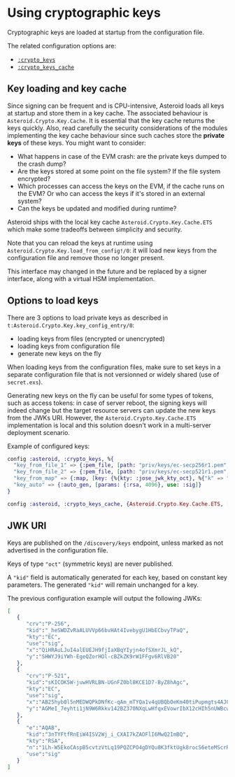 # Using cryptographic keys

Cryptographic keys are loaded at startup from the configuration file.

The related configuration options are:
- [`:crypto_keys`](Asteroid.Config.html#module-crypto_keys)
- [`:crypto_keys_cache`](Asteroid.Config.html#module-crypto_keys_cache)

## Key loading and key cache

Since signing can be frequent and is CPU-intensive, Asteroid loads all keys at startup and
store them in a key cache. The associated behaviour is `Asteroid.Crypto.Key.Cache`. It is
essential that the key cache returns the keys quickly. Also, read carefully the security
considerations of the modules implementing the key cache behaviour since such caches store
the **private keys** of these keys. You might want to consider:
- What happens in case of the EVM crash: are the private keys dumped to the crash dump?
- Are the keys stored at some point on the file system? If the file system encrypted?
- Which processes can access the keys on the EVM, if the cache runs on the EVM? Or who can
access the keys if it's stored in an external system?
- Can the keys be updated and modified during runtime?

Asteroid ships with the local key cache `Asteroid.Crypto.Key.Cache.ETS` which make some tradeoffs
between simplicity and security.

Note that you can reload the keys at runtime using `Asteroid.Crypto.Key.load_from_config!/0`:
it will load new keys from the configuration file and remove those no longer present.

This interface may changed in the future and be replaced by a signer interface, along with a
virtual HSM implementation.

## Options to load keys

There are 3 options to load private keys as described in
`t:Asteroid.Crypto.Key.key_config_entry/0`:
- loading keys from files (encrypted or unencrypted)
- loading keys from configuration file
- generate new keys on the fly

When loading keys from the configuration files, make sure to set keys in a separate configuration
file that is not versionned or widely shared (use of `secret.exs`).

Generating new keys on the fly can be useful for some types of tokens, such as access tokens: in
case of server reboot, the signing keys will indeed change but the target resource servers can
update the new keys from the JWKs URI. However, the `Asteroid.Crypto.Key.Cache.ETS` implementation is
local and this solution doesn't work in a multi-server deployment scenario.

Example of configured keys:

```elixir
config :asteroid, :crypto_keys, %{
  "key_from_file_1" => {:pem_file, [path: "priv/keys/ec-secp256r1.pem", use: :sig]},
  "key_from_file_2" => {:pem_file, [path: "priv/keys/ec-secp521r1.pem", use: :sig]},
  "key_from_map" => {:map, [key: {%{kty: :jose_jwk_kty_oct}, %{"k" => "P9dGnU_We5thJOOigUGtl00WmubLVAAr1kYsAUP80Sc", "kty" => "oct"}}, use: :sig]},
  "key_auto" => {:auto_gen, [params: {:rsa, 4096}, use: :sig]}
}

config :asteroid, :crypto_keys_cache, {Asteroid.Crypto.Key.Cache.ETS, []}
```

## JWK URI

Keys are published on the `/discovery/keys` endpoint, unless marked as not advertised in the
configuration file.

Keys of type `"oct"` (symmetric keys) are never published.

A `"kid"` field is automatically generated for each key, based on constant key parameters. The
generated `"kid"` will remain unchanged for a key.

The previous configuration example will output the following JWKs:

```elixir
[
   {
      "crv":"P-256",
      "kid":"_heSWDZvRaALUVVp66bvHAt4IvebygU1HbECbvyTPaQ",
      "kty":"EC",
      "use":"sig",
      "x":"QiHRAuLJuI4alEUEJH9fjIaXBqYIyjn4ofSXmrJL_kQ",
      "y":"SHWYJ9iYWh-EgeQZorHOl-cBZkZK9rW1FFgv6RlVB20"
   },
   {
      "crv":"P-521",
      "kid":"sKICOK5W-juwHVRLBN-UGnFZ0bl8KCE1D7-ByZ8hAgc",
      "kty":"EC",
      "use":"sig",
      "x":"AB25hyb0l5nMEDWQPkDNfKc-qAm_mTYQa1v4qUBQbOeKm40tiPupmgts4AJ02AwAtesa14RC8SqLTdqbp6OxId2f",
      "y":"AGMeI_7eyhti1jN9W6Rkkv142BZ370NXqLwHfqxEVowrIbX12cHIh5nUWBcwu-LIpQARWasT6-7bTdqKn6S8MOsR"
   },
   {
      "e":"AQAB",
      "kid":"3nTYFtfRnEiW4ISV2Wj_i_CXAI7kZAOFlI6MwQ2ImBQ",
      "kty":"RSA",
      "n":"1Lh-W5EkoCAspB5cvtzVtLq19PQZCPO4gDYQu8K3fktUgk8rocS6eteMScrRvcJxoYyuohybmyeaVJdaEayW8XowUm7oBo3WHIi1bMTHE6qVTTBHD7J-_SDQ87_F0mH-r_P04sva-LbmUuxq7GQd5f7mIC7y4yJPJJl757dCgm-lPbhHiXGmVK3ZzYND45mSEzp0TRI5zdWQogaYJf0NXUtxzZW7UY0D-bTKnX8zhY5TEPGAxjrX0_e1s__xiH3mN4Sw_WFIAaLskS1MWstzPJVN_4TQ6PN5D5up63ABlafgtE-ywyRLHBqKMVIsP3jhJgcu4aOuUK-92dA2I8v5rNcEkxlE76uTmIszLpRzYXWm0v7Wjg_qizPOagJh3-Fecwj0rF7tADgZidL6uc70OkwZENhx3qtjTnXVK0rJDnTFknS8d44TFP4_QmVl7ftf0P0C5u1r2SGAo3Butld8A2ZC4obPcCZWWVXAyGLzhjcUKluj84aqRbqmKj7uL16NGFT61LgqXXOenoZXHZ3gKjTgzwymkDr3vjeaRP5Vsimpibcvpr5CCzq5QRwPTPq6irXjb5BeSDdrQHjxG6tUQgg_3nLCUP5ZMjzHN4tTVY1kmV3eiY-anMYIIW6_aQM3hbUC-xuEcRJ8_rn1CUeZzh5VPitO6CZxzdKpWEZBw0U",
      "use":"sig"
   }
]
```
